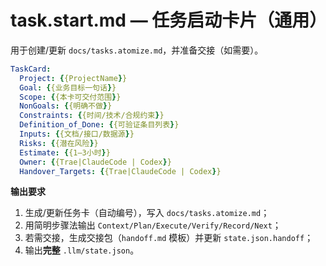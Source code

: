 # task.start.md — 任务启动卡片（通用）

用于创建/更新 `docs/tasks.atomize.md`，并准备交接（如需要）。

```yaml
TaskCard:
  Project: {{ProjectName}}
  Goal: {{业务目标一句话}}
  Scope: {{本卡可交付范围}}
  NonGoals: {{明确不做}}
  Constraints: {{时间/技术/合规约束}}
  Definition_of_Done: {{可验证条目列表}}
  Inputs: {{文档/接口/数据源}}
  Risks: {{潜在风险}}
  Estimate: {{1–3小时}}
  Owner: {{Trae|ClaudeCode | Codex}}
  Handover_Targets: {{Trae|ClaudeCode | Codex}}
```

**输出要求**
1) 生成/更新任务卡（自动编号），写入 `docs/tasks.atomize.md`；
2) 用简明步骤法输出 `Context/Plan/Execute/Verify/Record/Next`；
3) 若需交接，生成交接包（`handoff.md` 模板）并更新 `state.json.handoff`；
4) 输出**完整** `.llm/state.json`。

